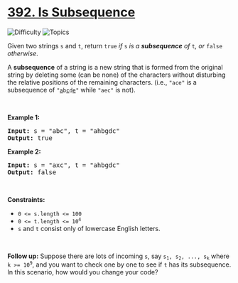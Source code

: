# [392. Is Subsequence](https://leetcode.com/problems/is-subsequence)

![Difficulty](https://img.shields.io/badge/Difficulty-Easy-blue.svg) ![Topics](https://img.shields.io/badge/Topics-Two%20Pointers,%20String,%20Dynamic%20Programming-orange.svg)
<br/>

<p>Given two strings <code>s</code> and <code>t</code>, return <code>true</code><em> if </em><code>s</code><em> is a <strong>subsequence</strong> of </em><code>t</code><em>, or </em><code>false</code><em> otherwise</em>.</p>

<p>A <strong>subsequence</strong> of a string is a new string that is formed from the original string by deleting some (can be none) of the characters without disturbing the relative positions of the remaining characters. (i.e., <code>&quot;ace&quot;</code> is a subsequence of <code>&quot;<u>a</u>b<u>c</u>d<u>e</u>&quot;</code> while <code>&quot;aec&quot;</code> is not).</p>

<p>&nbsp;</p>
<p><strong class="example">Example 1:</strong></p>
<pre><strong>Input:</strong> s = "abc", t = "ahbgdc"
<strong>Output:</strong> true
</pre><p><strong class="example">Example 2:</strong></p>
<pre><strong>Input:</strong> s = "axc", t = "ahbgdc"
<strong>Output:</strong> false
</pre>
<p>&nbsp;</p>
<p><strong>Constraints:</strong></p>

<ul>
	<li><code>0 &lt;= s.length &lt;= 100</code></li>
	<li><code>0 &lt;= t.length &lt;= 10<sup>4</sup></code></li>
	<li><code>s</code> and <code>t</code> consist only of lowercase English letters.</li>
</ul>

<p>&nbsp;</p>
<strong>Follow up:</strong> Suppose there are lots of incoming <code>s</code>, say <code>s<sub>1</sub>, s<sub>2</sub>, ..., s<sub>k</sub></code> where <code>k &gt;= 10<sup>9</sup></code>, and you want to check one by one to see if <code>t</code> has its subsequence. In this scenario, how would you change your code?
